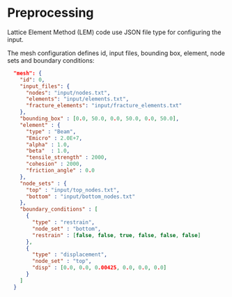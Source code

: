 Preprocessing
=============

Lattice Element Method (LEM) code use JSON file type for configuring the input.

The mesh configuration defines id, input files, bounding box, element, node sets and boundary conditions:

```json
  "mesh": {
    "id": 0,
    "input_files": {
      "nodes": "input/nodes.txt",
      "elements": "input/elements.txt",
      "fracture_elements": "input/fracture_elements.txt"
    },
    "bounding_box" : [0.0, 50.0, 0.0, 50.0, 0.0, 50.0],
    "element" : {
      "type" : "Beam",
      "Emicro" : 2.0E+7,
      "alpha" : 1.0,
      "beta"  : 1.0,
      "tensile_strength" : 2000,
      "cohesion" : 2000,
      "friction_angle" : 0.0
    },
    "node_sets" : {
      "top" : "input/top_nodes.txt",
      "bottom" : "input/bottom_nodes.txt"
    },
    "boundary_conditions" : [
      {
        "type" : "restrain",
        "node_set" : "bottom",
        "restrain" : [false, false, true, false, false, false] 
      }, 
      {
        "type" : "displacement",
        "node_set" : "top",
        "disp" : [0.0, 0.0, 0.00425, 0.0, 0.0, 0.0]
      }
    ]
  }
```
